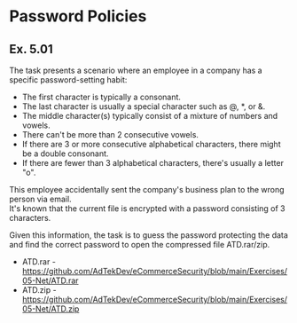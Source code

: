 
# Password Policies

## Ex. 5.01

The task presents a scenario where an employee in a company has a specific password-setting habit:  

- The first character is typically a consonant.
- The last character is usually a special character such as @, *, or &.
- The middle character(s) typically consist of a mixture of numbers and vowels.
- There can't be more than 2 consecutive vowels.
- If there are 3 or more consecutive alphabetical characters, there might be a double consonant.
- If there are fewer than 3 alphabetical characters, there's usually a letter "o".

This employee accidentally sent the company's business plan to the wrong person via email.   
It's known that the current file is encrypted with a password consisting of 3 characters.  

Given this information, the task is to guess the password protecting the data and find the correct password to open the compressed file ATD.rar/zip.  
- ATD.rar - https://github.com/AdTekDev/eCommerceSecurity/blob/main/Exercises/05-Net/ATD.rar
- ATD.zip - https://github.com/AdTekDev/eCommerceSecurity/blob/main/Exercises/05-Net/ATD.zip

  
